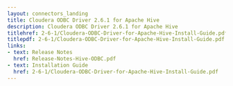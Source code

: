 ```yaml
---
layout: connectors_landing
title: Cloudera ODBC Driver 2.6.1 for Apache Hive
description: Cloudera ODBC Driver 2.6.1 for Apache Hive
titlehref: 2-6-1/Cloudera-ODBC-Driver-for-Apache-Hive-Install-Guide.pdf
titlepdf: 2-6-1/Cloudera-ODBC-Driver-for-Apache-Hive-Install-Guide.pdf
links:
- text: Release Notes
  href: Release-Notes-Hive-ODBC.pdf
- text: Installation Guide
  href: 2-6-1/Cloudera-ODBC-Driver-for-Apache-Hive-Install-Guide.pdf
---
```

